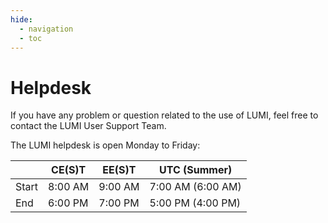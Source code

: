 ```yaml
---
hide:
  - navigation
  - toc
---
```


# Helpdesk

If you have any problem or question related to the use of LUMI, feel free to
contact the LUMI User Support Team.

The LUMI helpdesk is open Monday to Friday:

|       | CE(S)T  | EE(S)T  | UTC (Summer)      |
|-------|---------|---------|-------------------|
| Start | 8:00 AM | 9:00 AM | 7:00 AM (6:00 AM) |
| End   | 6:00 PM | 7:00 PM | 5:00 PM (4:00 PM) |